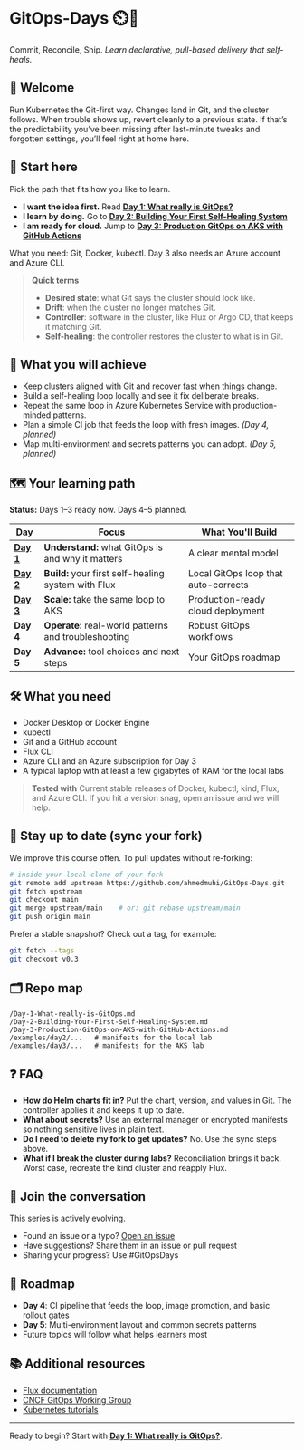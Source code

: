 # GitOps-Days ⏲️🚀

Commit, Reconcile, Ship.
*Learn declarative, pull-based delivery that self-heals.*

## 👋 Welcome

Run Kubernetes the Git-first way. Changes land in Git, and the cluster follows. When trouble shows up, revert cleanly to a previous state. If that’s the predictability you’ve been missing after last-minute tweaks and forgotten settings, you’ll feel right at home here.

## 🚀 Start here

Pick the path that fits how you like to learn.

* **I want the idea first.** Read **[Day 1: What really is GitOps?](https://github.com/ahmedmuhi/GitOps-Days/blob/main/Day-1-What-really-is-GitOps.md)**
* **I learn by doing.** Go to **[Day 2: Building Your First Self-Healing System](https://github.com/ahmedmuhi/GitOps-Days/blob/main/Day-2-Building-Your-First-Self-Healing-System.md)**
* **I am ready for cloud.** Jump to **[Day 3: Production GitOps on AKS with GitHub Actions](https://github.com/ahmedmuhi/GitOps-Days/blob/main/Day-3-Production-GitOps-on-AKS-with-GitHub-Actions.md)**

What you need: Git, Docker, kubectl. Day 3 also needs an Azure account and Azure CLI.

> **Quick terms**
>
> * **Desired state**: what Git says the cluster should look like.
> * **Drift**: when the cluster no longer matches Git.
> * **Controller**: software in the cluster, like Flux or Argo CD, that keeps it matching Git.
> * **Self-healing**: the controller restores the cluster to what is in Git.

## 🎯 What you will achieve

* Keep clusters aligned with Git and recover fast when things change.
* Build a self-healing loop locally and see it fix deliberate breaks.
* Repeat the same loop in Azure Kubernetes Service with production-minded patterns.
* Plan a simple CI job that feeds the loop with fresh images. *(Day 4, planned)*
* Map multi-environment and secrets patterns you can adopt. *(Day 5, planned)*

## 🗺️ Your learning path

**Status:** Days 1–3 ready now. Days 4–5 planned.

| Day                                                                                                                   | Focus                                                | What You'll Build                    |
| --------------------------------------------------------------------------------------------------------------------- | ---------------------------------------------------- | ------------------------------------ |
| [**Day 1**](https://github.com/ahmedmuhi/GitOps-Days/blob/main/Day-1-What-really-is-GitOps.md)                        | **Understand:** what GitOps is and why it matters    | A clear mental model                 |
| [**Day 2**](https://github.com/ahmedmuhi/GitOps-Days/blob/main/Day-2-Building-Your-First-Self-Healing-System.md)      | **Build:** your first self-healing system with Flux  | Local GitOps loop that auto-corrects |
| [**Day 3**](https://github.com/ahmedmuhi/GitOps-Days/blob/main/Day-3-Production-GitOps-on-AKS-with-GitHub-Actions.md) | **Scale:** take the same loop to AKS                 | Production-ready cloud deployment    |
| **Day 4**                                                                                                             | **Operate:** real-world patterns and troubleshooting | Robust GitOps workflows              |
| **Day 5**                                                                                                             | **Advance:** tool choices and next steps             | Your GitOps roadmap                  |

## 🛠️ What you need

* Docker Desktop or Docker Engine
* kubectl
* Git and a GitHub account
* Flux CLI
* Azure CLI and an Azure subscription for Day 3
* A typical laptop with at least a few gigabytes of RAM for the local labs

> **Tested with**
> Current stable releases of Docker, kubectl, kind, Flux, and Azure CLI. If you hit a version snag, open an issue and we will help.

## 🔄 Stay up to date (sync your fork)

We improve this course often. To pull updates without re-forking:

```bash
# inside your local clone of your fork
git remote add upstream https://github.com/ahmedmuhi/GitOps-Days.git
git fetch upstream
git checkout main
git merge upstream/main    # or: git rebase upstream/main
git push origin main
```

Prefer a stable snapshot? Check out a tag, for example:

```bash
git fetch --tags
git checkout v0.3
```

## 🗂️ Repo map

```
/Day-1-What-really-is-GitOps.md
/Day-2-Building-Your-First-Self-Healing-System.md
/Day-3-Production-GitOps-on-AKS-with-GitHub-Actions.md
/examples/day2/...   # manifests for the local lab
/examples/day3/...   # manifests for the AKS lab
```

## ❓ FAQ

* **How do Helm charts fit in?** Put the chart, version, and values in Git. The controller applies it and keeps it up to date.
* **What about secrets?** Use an external manager or encrypted manifests so nothing sensitive lives in plain text.
* **Do I need to delete my fork to get updates?** No. Use the sync steps above.
* **What if I break the cluster during labs?** Reconciliation brings it back. Worst case, recreate the kind cluster and reapply Flux.

## 💬 Join the conversation

This series is actively evolving.

* Found an issue or a typo? [Open an issue](https://github.com/ahmedmuhi/GitOps-Days/issues)
* Have suggestions? Share them in an issue or pull request
* Sharing your progress? Use #GitOpsDays

## 🧭 Roadmap

* **Day 4**: CI pipeline that feeds the loop, image promotion, and basic rollout gates
* **Day 5**: Multi-environment layout and common secrets patterns
* Future topics will follow what helps learners most

## 📚 Additional resources

* [Flux documentation](https://fluxcd.io/flux/)
* [CNCF GitOps Working Group](https://opengitops.dev/)
* [Kubernetes tutorials](https://kubernetes.io/docs/tutorials/)

---

Ready to begin? Start with **[Day 1: What really is GitOps?](https://github.com/ahmedmuhi/GitOps-Days/blob/main/Day-1-What-really-is-GitOps.md)**.
